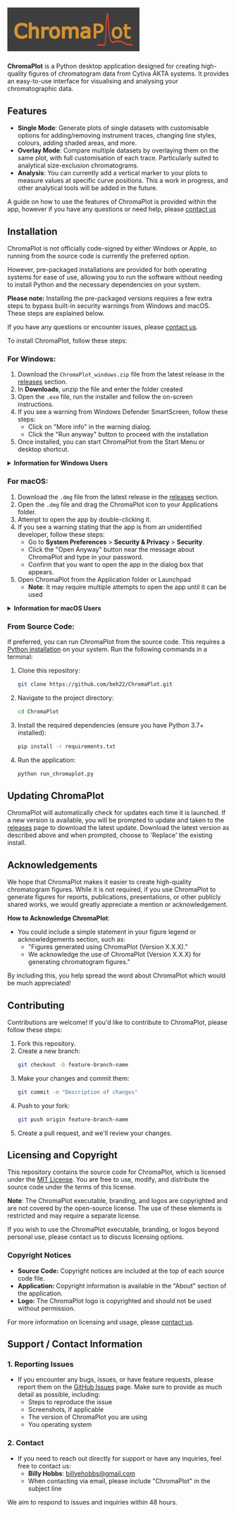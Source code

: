 # <img src="chromaplot/resources/cp_logo.png" alt="ChromaPlot logo" width="300" />

**ChromaPlot** is a Python desktop application designed for creating high-quality figures of chromatogram data from Cytiva ÄKTA systems. It provides an easy-to-use interface for visualising and analysing your chromatographic data.

## Features

- **Single Mode**: Generate plots of single datasets with customisable options for adding/removing instrument traces, changing line styles, colours, adding shaded areas, and more.
- **Overlay Mode**: Compare multiple datasets by overlaying them on the same plot, with full customisation of each trace. Particularly suited to analytical size-exclusion chromatograms.
- **Analysis**: You can currently add a vertical marker to your plots to measure values at specific curve positions. This a work in progress, and other analytical tools will be added in the future.

A guide on how to use the features of ChromaPlot is provided within the app, however if you have any questions or need help, please [contact us](#support--contact-information)

## Installation

ChromaPlot is not officially code-signed by either Windows or Apple, so running from the source code is currently the preferred option.

However, pre-packaged installations are provided for both operating systems for ease of use, allowing you to run the software without needing to install Python and the necessary dependencies on your system.

**Please note:** Installing the pre-packaged versions requires a few extra steps to bypass built-in security warnings from Windows and macOS. These steps are explained below.

If you have any questions or encounter issues, please [contact us](#support--contact-information).

To install ChromaPlot, follow these steps:

### For Windows:

1. Download the `ChromaPlot_windows.zip` file from the latest release in the [releases](https://github.com/beh22/ChromaPlot/releases) section.
2. In **Downloads**, unzip the file and enter the folder created
3. Open the `.exe` file, run the installer and follow the on-screen instructions.
4. If you see a warning from Windows Defender SmartScreen, follow these steps:
   - Click on "More info" in the warning dialog.
   - Click the "Run anyway" button to proceed with the installation
5. Once installed, you can start ChromaPlot from the Start Menu or desktop shortcut.

<details>
   <summary><b>Information for Windows Users</b></summary>

Because ChromaPlot is not signed with a code-signing certificate from a trusted Certificate Authority, you may encounter a Windows Defender SmartScreen warning when you try to run the application.

**Disclaimer**: We have taken steps to ensure that ChromaPlot is safe and secure. The app is not signed with a code-signing certificate, but you can inspect the source code in this repository or run it directly from the source if you prefer.

**Why This Happens**: Windows Defender SmartScreen warns users when apps from unknown publishers are run. Code-signing certificates bypass this warning but obtaining one can be costly for open-source projects like ChromaPlot.

</details>

### For macOS:

1. Download the `.dmg` file from the latest release in the [releases](https://github.com/beh22/ChromaPlot/releases) section.
2. Open the `.dmg` file and drag the ChromaPlot icon to your Applications folder.
3. Attempt to open the app by double-clicking it.
4. If you see a warning stating that the app is from an unidentified developer, follow these steps:
   - Go to **System Preferences** > **Security & Privacy** > **Security**.
   - Click the "Open Anyway" button near the message about ChromaPlot and type in your password.
   - Confirm that you want to open the app in the dialog box that appears.
5. Open ChromaPlot from the Application folder or Launchpad
   - **Note**: It may require multiple attempts to open the app until it can be used

<details>
   <summary><b>Information for macOS Users</b></summary>

Since ChromaPlot is not signed with an Apple-issued certificate, you may encounter a warning when attempting to open the application. This is because Apple cannot verify that the app is from a trusted developer.

**Disclaimer**: We have taken steps to ensure that ChromaPlot is safe and secure, though it has not been officially notarized by Apple. You can review the source code in this repository or run the app from the source code.

**Why This Happens**: Apple's Gatekeeper security system prevents apps from unidentified developers from running by default. Notarizing an app requires a paid Apple Developer account, which is not feasible for all open-source projects.

</details>

### From Source Code:

If preferred, you can run ChromaPlot from the source code. This requires a [Python installation](https://www.python.org/downloads/) on your system. Run the following commands in a terminal:

1. Clone this repository:
   ```bash
   git clone https://github.com/beh22/ChromaPlot.git
   ```
2. Navigate to the project directory:
   ```bash
   cd ChromaPlot
   ```
3. Install the required dependencies (ensure you have Python 3.7+ installed):
   ```bash
   pip install -r requirements.txt
   ```
4. Run the application:
   ```bash
   python run_chromaplot.py
   ```

## Updating ChromaPlot

ChromaPlot will automatically check for updates each time it is launched. If a new version is available, you will be prompted to update and taken to the [releases](https://github.com/beh22/ChromaPlot/releases) page to download the latest update. Download the latest version as described above and when prompted, choose to 'Replace' the existing install.

## Acknowledgements

We hope that ChromaPlot makes it easier to create high-quality chromatogram figures. While it is not required, if you use ChromaPlot to generate figures for reports, publications, presentations, or other publicly shared works, we would greatly appreciate a mention or acknowledgement.

**How to Acknowledge ChromaPlot**:

- You could include a simple statement in your figure legend or acknowledgements section, such as:
  - "Figures generated using ChromaPlot (Version X.X.X)."
  - We acknowledge the use of ChromaPlot (Version X.X.X) for generating chromatogram figures."

By including this, you help spread the word about ChromaPlot which would be much appreciated!

## Contributing

Contributions are welcome! If you'd like to contribute to ChromaPlot, please follow these steps:

1. Fork this repository.
2. Create a new branch:
   ```bash
   git checkout -b feature-branch-name
   ```
3. Make your changes and commit them:
   ```bash
   git commit -m "Description of changes"
   ```
4. Push to your fork:
   ```bash
   git push origin feature-branch-name
   ```
5. Create a pull request, and we'll review your changes.

## Licensing and Copyright

This repository contains the source code for ChromaPlot, which is licensed under the [MIT License](LICENSE). You are free to use, modify, and distribute the source code under the terms of this license.

**Note**: The ChromaPlot executable, branding, and logos are copyrighted and are not covered by the open-source license. The use of these elements is restricted and may require a separate license.

If you wish to use the ChromaPlot executable, branding, or logos beyond personal use, please contact us to discuss licensing options.

### Copyright Notices

- **Source Code:** Copyright notices are included at the top of each source code file.
- **Application:** Copyright information is available in the "About" section of the application.
- **Logo:** The ChromaPlot logo is copyrighted and should not be used without permission.

For more information on licensing and usage, please [contact us](#support--contact-information).

## Support / Contact Information

### 1. **Reporting Issues**

- If you encounter any bugs, issues, or have feature requests, please report them on the [GitHub Issues](https://github.com/beh22/ChromaPlot/issues) page. Make sure to provide as much detail as possible, including:
  - Steps to reproduce the issue
  - Screenshots, if applicable
  - The version of ChromaPlot you are using
  - You operating system

### 2. **Contact**

- If you need to reach out directly for support or have any inquiries, feel free to contact us:
  - **Billy Hobbs**: [billyehobbs@gmail.com](mailto:billyehobbs@gmail.com)
  - When contacting via email, please include "ChromaPlot" in the subject line

We aim to respond to issues and inquiries within 48 hours.
